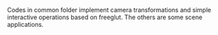 Codes in common folder implement camera transformations and simple interactive operations based on freeglut. The others are some scene applications.

